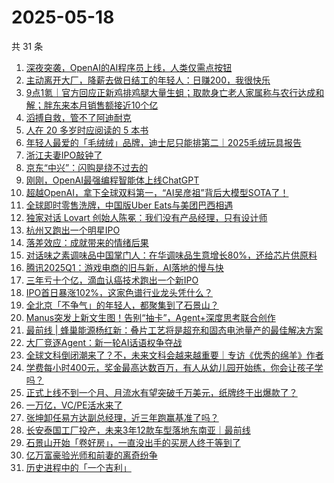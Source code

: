 # 2025-05-18

共 31 条

<!-- BEGIN 36KR -->
<!-- 最后更新时间 2025-05-18 01:07:04 +0800 -->
1. [深夜突袭，OpenAI的AI程序员上线，人类仅需点按钮](https://36kr.com/p/3295883566745859)
1. [主动离开大厂，降薪去做日结工的年轻人：日赚200，我很快乐](https://36kr.com/p/3295937230604552)
1. [9点1氪｜官方回应正新鸡排鸡腿大量生蛆；取款身亡老人家属称与农行达成和解；胖东来本月销售额接近10个亿](https://36kr.com/p/3295981439863047)
1. [滔搏自救，管不了阿迪耐克](https://36kr.com/p/3295399889422337)
1. [人在 20 多岁时应阅读的 5 本书](https://36kr.com/p/3259997190094985)
1. [年轻人最爱的「毛绒绒」品牌，迪士尼只能排第二｜2025毛绒玩具报告](https://36kr.com/p/3295102215014665)
1. [浙江夫妻IPO敲钟了](https://36kr.com/p/3296151455189251)
1. [京东“中兴”：闪购是绕不过去的](https://36kr.com/p/3295372746155273)
1. [刚刚，OpenAI最强编程智能体上线ChatGPT](https://36kr.com/p/3295500665456643)
1. [超越OpenAI，拿下全球双料第一，“AI吴彦祖”背后大模型SOTA了！](https://36kr.com/p/3296139438655746)
1. [全球即时零售洗牌，中国版Uber Eats与美团巴西相遇](https://36kr.com/p/3295409810613762)
1. [独家对话 Lovart 创始人陈冕：我们没有产品经理，只有设计师](https://36kr.com/p/3296149075216391)
1. [杭州又跑出一个明星IPO](https://36kr.com/p/3296092994701576)
1. [落差效应：成就带来的情绪后果](https://36kr.com/p/3273447654367621)
1. [对话味之素调味品中国掌门人：在华调味品生意增长80%，还给芯片供原料](https://36kr.com/p/3295374568491017)
1. [腾讯2025Q1：游戏电商的旧与新，AI落地的慢与快](https://36kr.com/p/3295376174671110)
1. [三年亏十个亿，滴血认癌技术跑出一个新IPO](https://36kr.com/p/3296163496282120)
1. [IPO首日暴涨102%，这家色谱行业龙头凭什么？](https://36kr.com/p/3295946998171657)
1. [全北京「不争气」的年轻人，都聚集到了石景山？](https://36kr.com/p/3295093532346377)
1. [Manus突发上新文生图！告别“抽卡”，Agent+深度思考联合创作](https://36kr.com/p/3296136182073600)
1. [最前线 | 蜂巢能源杨红新：叠片工艺将是超充和固态电池量产的最佳解决方案](https://36kr.com/p/3296466026891268)
1. [大厂竞逐Agent：新一轮AI话语权争夺战](https://36kr.com/p/3295117864609030)
1. [全球文科倒闭潮来了？不，未来文科会越来越重要｜专访《优秀的绵羊》作者](https://36kr.com/p/3295097216026632)
1. [学费每小时400元，奖金最高达数百万，有人从幼儿园开始练，你会让孩子学吗？](https://36kr.com/p/3296128485722371)
1. [正式上线不到一个月、月流水有望突破千万美元，纸牌终于出爆款了？](https://36kr.com/p/3295356262418693)
1. [一万亿，VC/PE活水来了](https://36kr.com/p/3296141264619779)
1. [张坤卸任易方达副总经理，近三年跑赢基准了吗？](https://36kr.com/p/3296068931733513)
1. [长安泰国工厂投产，未来3年12款车型落地东南亚｜最前线](https://36kr.com/p/3296594974787844)
1. [石景山开始「卷好房」，一直没出手的买房人终于等到了](https://36kr.com/p/3296517096785929)
1. [亿万富豪验光师和前妻的离奇纷争](https://36kr.com/p/3296424089684233)
1. [历史进程中的「一个吉利」](https://36kr.com/p/3295468162189320)
<!-- END 36KR -->